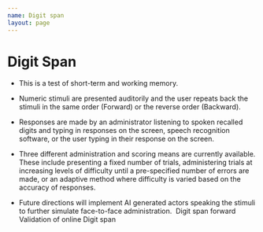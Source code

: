 ```yaml
---
name: Digit span
layout: page
---
```

# Digit Span
- This is a test of short-term and working memory.
    
- Numeric stimuli are presented auditorily and the user repeats back the stimuli in the same order (Forward) or the reverse order (Backward).
    
- Responses are made by an administrator listening to spoken recalled digits and typing in responses on the screen, speech recognition software, or the user typing in their response on the screen.
    
- Three different administration and scoring means are currently available. These include presenting a fixed number of trials, administering trials at increasing levels of difficulty until a pre-specified number of errors are made, or an adaptive method where difficulty is varied based on the accuracy of responses. 
    
- Future directions will implement AI generated actors speaking the stimuli to further simulate face-to-face administration. 
Digit span forward
Validation of online Digit span
